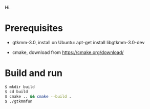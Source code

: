 Hi.

# Prerequisites
* gtkmm-3.0, install on Ubuntu:
apt-get install libgtkmm-3.0-dev

* cmake, download from 
https://cmake.org/download/

# Build and run
```bash
$ mkdir build
$ cd build
$ cmake .. && cmake --build .
$ ./gtkmmfun
```